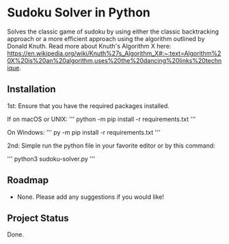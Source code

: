 # Sudoku Solver in Python

Solves the classic game of sudoku by using either the classic backtracking approach or a more efficient approach using the algorithm outlined by Donald Knuth. 
Read more about Knuth's Algorithm X here: https://en.wikipedia.org/wiki/Knuth%27s_Algorithm_X#:~:text=Algorithm%20X%20is%20an%20algorithm,uses%20the%20dancing%20links%20technique.

## Installation

1st: Ensure that you have the required packages installed. 

If on macOS or UNIX: 
'''
python -m pip install -r requirements.txt
'''

On Windows: 
'''
py -m pip install -r requirements.txt
'''

2nd: Simple run the python file in your favorite editor or by this command: 

'''
python3 sudoku-solver.py
'''

## Roadmap

- None. Please add any suggestions if you would like!

## Project Status

Done. 
